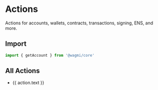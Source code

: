 <script setup>
import { getSidebar } from '../.vitepress/sidebar'

const actions = getSidebar()['/core']
  .find(x => x.text === 'API').items
  .find(x => x.link === '/core/actions').items
  .sort((a, b) => a.text.localeCompare(b.text))
</script>

# Actions

Actions for accounts, wallets, contracts, transactions, signing, ENS, and more.

## Import

```ts
import { getAccount } from '@wagmi/core'
```

## All Actions

<ul>
  <li v-for="action of actions">
    <a :href="action.link">{{ action.text }}</a>
  </li>
</ul>
